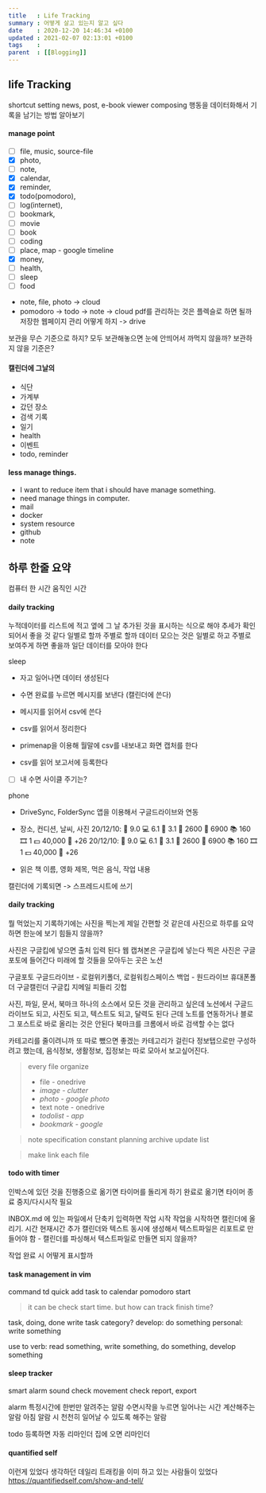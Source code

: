 ```yaml
---
title   : Life Tracking
summary : 어떻게 살고 있는지 알고 싶다
date    : 2020-12-20 14:46:34 +0100
updated : 2021-02-07 02:13:01 +0100
tags    :
parent  : [[Blogging]]
---
```

## life Tracking
shortcut setting
news, post, e-book viewer composing
행동을 데이터화해서 기록을 남기는 방법 알아보기

#### manage point
- [ ] file, music, source-file
- [X] photo,
- [ ] note,
- [X] calendar,
- [X] reminder,
- [X] todo(pomodoro),
- [ ] log(internet),
- [ ] bookmark,
- [ ] movie
- [ ] book
- [ ] coding
- [ ] place, map - google timeline
- [X] money,
- [ ] health,
- [ ] sleep
- [ ] food

- note, file, photo -> cloud
- pomodoro -> todo -> note -> cloud
pdf를 관리하는 것은 플렉슬로 하면 될까
저장한 웹페이지 관리 어떻게 하지 -> drive

보관을 무슨 기준으로 하지?
모두 보관해놓으면 눈에 안띄어서 까먹지 않을까?
보관하지 않을 기준은?

#### 캘린더에 그날의
- 식단
- 가계부
- 갔던 장소
- 검색 기록
- 일기
- health
- 이벤트
- todo, reminder

#### less manage things.
- I want to reduce item that i should have manage something.
- need manage things in computer.
 - mail
 - docker
 - system resource
 - github
 - note

## 하루 한줄 요약
컴퓨터 한 시간
움직인 시간

#### daily tracking
누적데이터를 리스트에 적고 옆에 그 날 추가된 것을 표시하는 식으로 해야
추세가 확인되어서 좋을 것 같다
일별로 할까 주별로 할까
데이터 모으는 것은 일별로 하고 주별로 보여주게 하면 좋을까
일단 데이터를 모아야 한다

sleep
- 자고 일어나면 데이터 생성된다
- 수면 완료를 누르면 메시지를 보낸다 (캘린더에 쓴다)
- 메시지를 읽어서 csv에 쓴다
- csv를 읽어서 정리한다

- primenap을 이용해 월말에 csv를 내보내고 화면 캡처를 한다
- csv를 읽어 보고서에 등록한다

- [ ] 내 수면 사이클 주기는?

phone
- DriveSync, FolderSync 앱을 이용해서 구글드라이브와 연동

- 장소, 컨디션, 날씨, 사진
20/12/10: 🛌 9.0 💻 6.1 📱 3.1 🥢 2600 🦶 6900 📚 160 🎞️ 1 💵 40,000 🚀 +26
20/12/10: 🛌 9.0 💻 6.1 📱 3.1 🥢 2600 🦶 6900 📚 160 🎞️ 1 💵 40,000 🚀 +26
+ 읽은 책 이름, 영화 제목, 먹은 음식, 작업 내용

캘린더에 기록되면 -> 스프레드시트에 쓰기

#### daily tracking
뭘 먹었는지 기록하기에는 사진을 찍는게 제일 간편할 것 같은데
사진으로 하루를 요약하면 한눈에 보기 힘들지 않을까?

사진은 구글킵에 넣으면 출처 입력 된다
웹 캡쳐본은 구글킵에 넣는다
찍은 사진은 구글포토에 들어간다
미래에 할 것들을 모아두는 곳은 노션

구글포토
구글드라이브 - 로컬위키폴더, 로컬워킹스페이스
            백업 - 원드라이브
                휴대폰폴더
구글캘린더
구글킵
지메일
피들리
깃헙

사진, 파일, 문서, 북마크
하나의 소스에서 모든 것을 관리하고 싶은데
노션에서 구글드라이브도 되고, 사진도 되고, 텍스트도 되고, 달력도 된다
근데 노트를 연동하거나 블로그 포스트로 바로 올리는 것은 안된다
북마크를 크롬에서 바로 검색할 수는 없다

카테고리를 줄이려니까 또 따로 뺐으면 좋겠는 카테고리가 걸린다
정보탭으로만 구성하려고 했는데, 음식정보, 생활정보, 집정보는 따로 모아서
보고싶어진다.

> every file organize
> - file - onedrive
> - *image - clutter*
> - *photo - google photo*
> - text note - onedrive
> - *todolist - app*
> - *bookmark - google*

> note specification
> constant
> planning
> archive
> update
> list

> make link each file

#### todo with timer
인박스에 있던 것을 진행중으로 옮기면 타이머를 돌리게 하기
완료로 옮기면 타이머 종료
중지/다시시작 필요

INBOX.md 에 있는 파일에서 단축키 입력하면 작업 시작
작업을 시작하면 캘린더에 올리기. 시간 현재시간 추가
캘린더와 텍스트 동시에 생성해서 텍스트파일은 리포트로 만들어야 함
    - 캘린더를 파싱해서 텍스트파일로 만들면 되지 않을까?

작업 완료 시 어떻게 표시할까

#### task management in vim
command td
quick add task to calendar
pomodoro start
> it can be check start time. but how can track finish time?

task, doing, done
write task category?
develop: do something
personal: write something

use to verb: read something, write something, do something, develop something

#### sleep tracker
smart alarm
sound check
movement check
report, export

alarm
특정시간에 한번만 알려주는 알람
수면시작을 누르면 일어나는 시간 계산해주는 알람
아침 알람 시 천천히 일어날 수 있도록 해주는 알람

todo 등록하면 자동 리마인더
집에 오면 리마인더

#### quantified self
이런게 있었다
생각하던 데일리 트래킹을 이미 하고 있는 사람들이 있었다
https://quantifiedself.com/show-and-tell/
